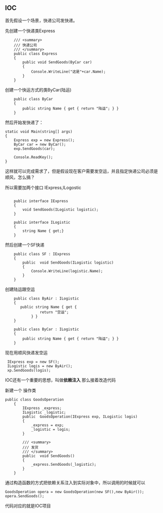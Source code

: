 ## IOC

首先假设一个场景，快递公司发快递。

先创建一个快递类Express

```
 	/// <summary>
    /// 快递公司
    /// </summary>
    public class Express
    {
        public void SendGoods(ByCar car)
        {
            Console.WriteLine("这是"+car.Name);
        }
    }
```

创建一个快运方式的类ByCar(陆运)

```
 	public class ByCar
    {
        public string Name { get { return "陆运"; } }
    }
```

然后开始发快递了：

    static void Main(string[] args)    
    {
      	Express exp = new Express();
      	ByCar car = new ByCar();
      	exp.SendGoods(car);
    
    	Console.ReadKey();
    }
这样就可以完成需求了，但是假设现在客户需要发空运，并且指定快递公司必须是顺风，怎么搞？



所以需要加两个接口 IExpress,ILogostic

```

 	public interface IExpress
    {
        void SendGoods(ILogistic logistic);
    }

    public interface ILogistic
    {
        string Name { get;}
    }
```

然后创建一个SF快递

```
	public class SF : IExpress
    {
        public  void SendGoods(ILogistic logistic)
        {
            Console.WriteLine(logistic.Name);
        }
    }
```

创建陆运跟空运

```
	public class ByAir : ILogistic
    {
       public string Name { get {
                return "空运";
            } }
    }

    public class ByCar : ILogistic
    {
        public string Name { get { return "陆运"; } }
    }
```

现在用顺风快递发空运

```
 IExpress exp = new SF();
 ILogistic logis = new ByAir();
 xp.SendGoods(logis);
```

 

IOC还有一个重要的思想，叫做**依赖注入** 那么接着改造代码

新建一个 操作类

```
public class GoodsOperation
    {
        IExpress _express;
        ILogistic _logistic;
        public  GoodsOperation(IExpress exp, ILogistic logis)
        {
            _express = exp;
            _logistic = logis;
        }

        /// <summary>
        /// 发货
        /// </summary>
        public  void SendGoods()
        {
            _express.SendGoods(_logistic);
        }
    }
```

通过构造函数的方式把依赖关系注入到实际对象中，所以调用的时候就可以

```
GoodsOperation opera = new GoodsOperation(new SF(),new ByAir());
opera.SendGoods();
```



代码对应的就是IOC项目